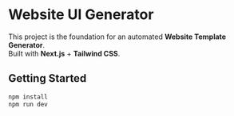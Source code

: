 # Website UI Generator

This project is the foundation for an automated **Website Template Generator**.  
Built with **Next.js** + **Tailwind CSS**.

## Getting Started
```bash
npm install
npm run dev
